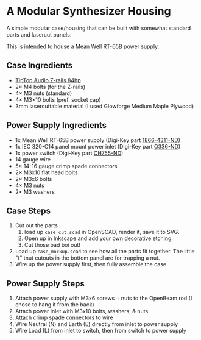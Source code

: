 A Modular Synthesizer Housing
=============================

A simple modular case/housing that can be built with somewhat standard parts
and lasercut panels.

This is intended to house a Mean Well RT-65B power supply.

Case Ingredients
----------------

* [TipTop Audio Z-rails
  84hp](https://www.sweetwater.com/store/detail/ZRails84HPsv--tiptop-audio-z-rails-84hp-silver)
* 2× M4 bolts (for the Z-rails)
* 4× M3 nuts (standard)
* 4× M3×10 bolts (pref. socket cap)
* 3mm lasercuttable material (I used Glowforge Medium Maple Plywood)

Power Supply Ingredients
------------------------
* 1x Mean Well RT-65B power supply (Digi-Key part [1866-4311-ND](https://www.digikey.com/product-detail/en/mean-well-usa-inc/RT-65B/1866-4311-ND/7706375))
* 1x IEC 320-C14 panel mount power inlet (Digi-Key part [Q336-ND](https://www.digikey.com/product-detail/en/qualtek/703W-00-08/Q336-ND/1164207))
* 1x power switch (Digi-Key part [CH755-ND](https://www.digikey.com/product-detail/en/zf-electronics/SRB22A2FBBNN/CH755-ND/446021))
* 14 gauge wire
* 5× 14-16 gauge crimp spade connectors
* 2× M3x10 flat head bolts
* 2× M3x6 bolts
* 4× M3 nuts
* 2× M3 washers

Case Steps
----------

1. Cut out the parts
   1. load up `case_cut.scad` in OpenSCAD, render it, save it to SVG.
   2. Open up in Inkscape and add your own decorative etching.
   3. Cut those bad boi out!
2. Load up `case_mockup.scad` to see how all the parts fit together.
   The little "t" tnut cutouts in the bottom panel are for trapping a nut.
3. Wire up the power supply first, then fully assemble the case.

Power Supply Steps
------------------

1. Attach power supply with M3x6 screws + nuts to the OpenBeam rod (I chose to hang it from the back)
2. Attach power inlet with M3x10 bolts, washers, & nuts
3. Attach crimp spade connectors to wire
4. Wire Neutral (N) and Earth (E) directly from inlet to power supply
5. Wire Load (L) from inlet to switch, then from switch to power supply
